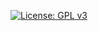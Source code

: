 [![License: GPL v3](https://img.shields.io/badge/License-GPL%20v3-blue.svg)](https://www.gnu.org/licenses/gpl-3.0)
